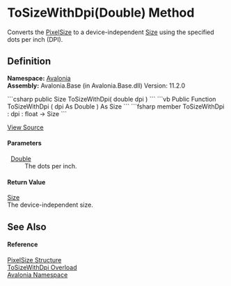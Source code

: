 # ToSizeWithDpi(Double) Method


Converts the <a href="T_Avalonia_PixelSize">PixelSize</a> to a device-independent <a href="T_Avalonia_Size">Size</a> using the specified dots per inch (DPI).



## Definition
**Namespace:** <a href="N_Avalonia">Avalonia</a>  
**Assembly:** Avalonia.Base (in Avalonia.Base.dll) Version: 11.2.0

<Tabs groupId="api-code-preview">
<TabItem value="csharp" label="C#">
```csharp
public Size ToSizeWithDpi(
	double dpi
)
```
</TabItem>
<TabItem value="vb" label="VB">
```vb
Public Function ToSizeWithDpi ( 
	dpi As Double
) As Size
```
</TabItem>
<TabItem value="fsharp" label="F#">
```fsharp
member ToSizeWithDpi : 
        dpi : float -> Size 
```
</TabItem>
</Tabs>



<a href="https://github.com/AvaloniaUI/Avalonia/tree/master/src/Avalonia.Base/PixelSize.cs#L176" title="View the source code">View Source</a>



#### Parameters
<dl><dt>  <a href="https://learn.microsoft.com/dotnet/api/system.double" target="_blank" rel="noopener noreferrer">Double</a></dt><dd>The dots per inch.</dd></dl>

#### Return Value
<a href="T_Avalonia_Size">Size</a>  
The device-independent size.

## See Also


#### Reference
<a href="T_Avalonia_PixelSize">PixelSize Structure</a>  
<a href="Overload_Avalonia_PixelSize_ToSizeWithDpi">ToSizeWithDpi Overload</a>  
<a href="N_Avalonia">Avalonia Namespace</a>  

